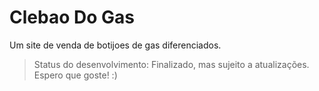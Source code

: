 # Clebao Do Gas
Um site de venda de botijoes de gas diferenciados.
>Status do desenvolvimento: Finalizado, mas sujeito a atualizações.
Espero que goste! :)
